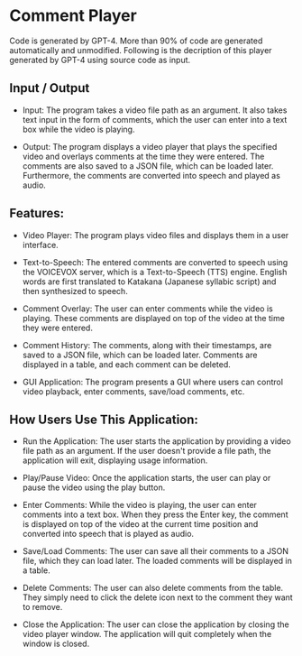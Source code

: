 # Comment Player

Code is generated by GPT-4. More than 90% of code are generated automatically and unmodified.
Following is the decription of this player generated by GPT-4 using source code as input.

## Input / Output
* Input: The program takes a video file path as an argument. It also takes text input in the form of comments, which the user can enter into a text box while the video is playing.

* Output: The program displays a video player that plays the specified video and overlays comments at the time they were entered. The comments are also saved to a JSON file, which can be loaded later. Furthermore, the comments are converted into speech and played as audio.

## Features:

* Video Player: The program plays video files and displays them in a user interface.

* Text-to-Speech: The entered comments are converted to speech using the VOICEVOX server, which is a Text-to-Speech (TTS) engine. English words are first translated to Katakana (Japanese syllabic script) and then synthesized to speech.

* Comment Overlay: The user can enter comments while the video is playing. These comments are displayed on top of the video at the time they were entered.

* Comment History: The comments, along with their timestamps, are saved to a JSON file, which can be loaded later. Comments are displayed in a table, and each comment can be deleted.

* GUI Application: The program presents a GUI where users can control video playback, enter comments, save/load comments, etc.

## How Users Use This Application:

* Run the Application: The user starts the application by providing a video file path as an argument. If the user doesn't provide a file path, the application will exit, displaying usage information.

* Play/Pause Video: Once the application starts, the user can play or pause the video using the play button.

* Enter Comments: While the video is playing, the user can enter comments into a text box. When they press the Enter key, the comment is displayed on top of the video at the current time position and converted into speech that is played as audio.

* Save/Load Comments: The user can save all their comments to a JSON file, which they can load later. The loaded comments will be displayed in a table.

* Delete Comments: The user can also delete comments from the table. They simply need to click the delete icon next to the comment they want to remove.

* Close the Application: The user can close the application by closing the video player window. The application will quit completely when the window is closed.